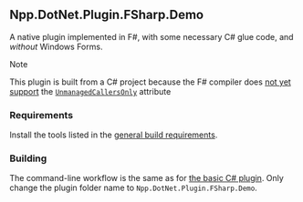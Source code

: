 Npp.DotNet.Plugin.FSharp.Demo
-----------------------------

A native plugin implemented in F#, with some necessary C# glue code, and _without_ Windows Forms.

> [!Note]
> This plugin is built from a C# project because the F# compiler does [not yet support](https://github.com/dotnet/fsharp/issues/14883) the [`UnmanagedCallersOnly`] attribute


### Requirements

Install the tools listed in the [general build requirements].


### Building

The command-line workflow is the same as for [the basic C# plugin](../minimal/README.mkd/#building).
Only change the plugin folder name to `Npp.DotNet.Plugin.FSharp.Demo`.


[general build requirements]: ../../README.mkd/#requirements
[`UnmanagedCallersOnly`]: https://learn.microsoft.com/dotnet/api/system.runtime.interopservices.unmanagedcallersonlyattribute
